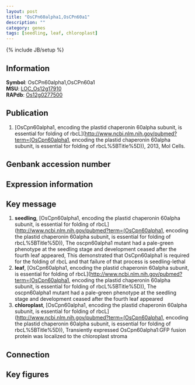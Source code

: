 ```yaml
---
layout: post
title: "OsCPn60alpha1,OsCPn60a1"
description: ""
category: genes
tags: [seedling, leaf, chloroplast]
---
```

{% include JB/setup %}

## Information
__Symbol__: OsCPn60alpha1,OsCPn60a1  
__MSU__: [LOC_Os12g17910](http://rice.plantbiology.msu.edu/cgi-bin/ORF_infopage.cgi?orf=LOC_Os12g17910)  
__RAPdb__: [Os12g0277500](http://rapdb.dna.affrc.go.jp/viewer/gbrowse_details/irgsp1?name=Os12g0277500)  

## Publication
1. [OsCpn60alpha1, encoding the plastid chaperonin 60alpha subunit, is essential for folding of rbcL](http://www.ncbi.nlm.nih.gov/pubmed?term=(OsCpn60alpha1, encoding the plastid chaperonin 60alpha subunit, is essential for folding of rbcL%5BTitle%5D)), 2013, Mol Cells.

## Genbank accession number

## Expression information

## Key message
1. __seedling__, [OsCpn60alpha1, encoding the plastid chaperonin 60alpha subunit, is essential for folding of rbcL](http://www.ncbi.nlm.nih.gov/pubmed?term=(OsCpn60alpha1, encoding the plastid chaperonin 60alpha subunit, is essential for folding of rbcL%5BTitle%5D)),  The oscpn60alpha1 mutant had a pale-green phenotype at the seedling stage and development ceased after the fourth leaf appeared, This demonstrated that OsCpn60alpha1 is required for the folding of rbcL and that failure of that process is seedling-lethal
2. __leaf__, [OsCpn60alpha1, encoding the plastid chaperonin 60alpha subunit, is essential for folding of rbcL](http://www.ncbi.nlm.nih.gov/pubmed?term=(OsCpn60alpha1, encoding the plastid chaperonin 60alpha subunit, is essential for folding of rbcL%5BTitle%5D)),  The oscpn60alpha1 mutant had a pale-green phenotype at the seedling stage and development ceased after the fourth leaf appeared
3. __chloroplast__, [OsCpn60alpha1, encoding the plastid chaperonin 60alpha subunit, is essential for folding of rbcL](http://www.ncbi.nlm.nih.gov/pubmed?term=(OsCpn60alpha1, encoding the plastid chaperonin 60alpha subunit, is essential for folding of rbcL%5BTitle%5D)),  Transiently expressed OsCpn60alpha1:GFP fusion protein was localized to the chloroplast stroma

## Connection

## Key figures


